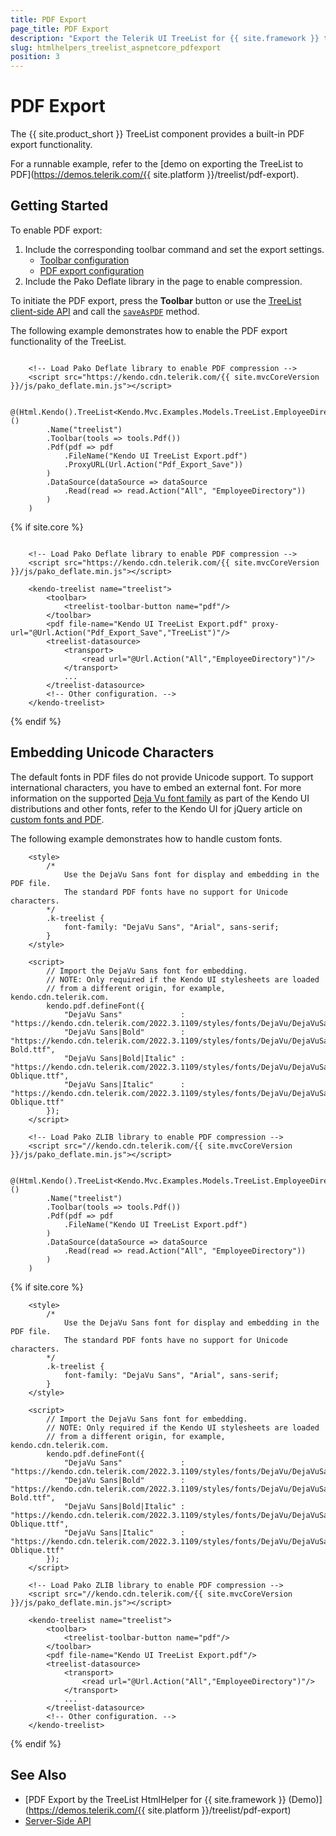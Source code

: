 ```yaml
---
title: PDF Export
page_title: PDF Export
description: "Export the Telerik UI TreeList for {{ site.framework }} to PDF."
slug: htmlhelpers_treelist_aspnetcore_pdfexport
position: 3
---
```


# PDF Export

The {{ site.product_short }} TreeList component provides a built-in PDF export functionality.

For a runnable example, refer to the [demo on exporting the TreeList to PDF](https://demos.telerik.com/{{ site.platform }}/treelist/pdf-export).

## Getting Started

To enable PDF export:

1. Include the corresponding toolbar command and set the export settings.
    * [Toolbar configuration](/api/kendo.mvc.ui.fluent/treelisttoolbarfactory#pdf)
    * [PDF export configuration](/api/kendo.mvc.ui.fluent/treelistbuilder#pdfsystemactionkendomvcuifluenttreelistpdfsettingsbuildert)
1. Include the Pako Deflate library in the page to enable compression.

To initiate the PDF export, press the **Toolbar** button or use the [TreeList client-side API](https://docs.telerik.com/kendo-ui/api/javascript/ui/treelist) and call the [`saveAsPDF`](https://docs.telerik.com/kendo-ui/api/javascript/ui/treelist/methods/saveaspdf) method.

The following example demonstrates how to enable the PDF export functionality of the TreeList.

```HtmlHelper

    <!-- Load Pako Deflate library to enable PDF compression -->
    <script src="https://kendo.cdn.telerik.com/{{ site.mvcCoreVersion }}/js/pako_deflate.min.js"></script>

    @(Html.Kendo().TreeList<Kendo.Mvc.Examples.Models.TreeList.EmployeeDirectoryModel>()
        .Name("treelist")
        .Toolbar(tools => tools.Pdf())
        .Pdf(pdf => pdf
            .FileName("Kendo UI TreeList Export.pdf")
            .ProxyURL(Url.Action("Pdf_Export_Save"))
        )
        .DataSource(dataSource => dataSource
            .Read(read => read.Action("All", "EmployeeDirectory"))
        )
    )

```
{% if site.core %}
```TagHelper

    <!-- Load Pako Deflate library to enable PDF compression -->
    <script src="https://kendo.cdn.telerik.com/{{ site.mvcCoreVersion }}/js/pako_deflate.min.js"></script>

    <kendo-treelist name="treelist">
        <toolbar>
            <treelist-toolbar-button name="pdf"/>
        </toolbar>
        <pdf file-name="Kendo UI TreeList Export.pdf" proxy-url="@Url.Action("Pdf_Export_Save","TreeList")"/>
        <treelist-datasource>
            <transport>
                <read url="@Url.Action("All","EmployeeDirectory")"/>
            </transport>
            ...
        </treelist-datasource>
        <!-- Other configuration. -->
    </kendo-treelist>

```
{% endif %}


## Embedding Unicode Characters

The default fonts in PDF files do not provide Unicode support. To support international characters, you have to embed an external font. For more information on the supported [Deja Vu font family](https://dejavu-fonts.github.io) as part of the Kendo UI distributions and other fonts, refer to the Kendo UI for jQuery article on [custom fonts and PDF](https://docs.telerik.com/kendo-ui/framework/drawing/pdf-output/embedded-fonts).

The following example demonstrates how to handle custom fonts.

```HtmlHelper
    <style>
        /*
            Use the DejaVu Sans font for display and embedding in the PDF file.
            The standard PDF fonts have no support for Unicode characters.
        */
        .k-treelist {
            font-family: "DejaVu Sans", "Arial", sans-serif;
        }
    </style>

    <script>
        // Import the DejaVu Sans font for embedding.
        // NOTE: Only required if the Kendo UI stylesheets are loaded
        // from a different origin, for example, kendo.cdn.telerik.com.
        kendo.pdf.defineFont({
            "DejaVu Sans"             : "https://kendo.cdn.telerik.com/2022.3.1109/styles/fonts/DejaVu/DejaVuSans.ttf",
            "DejaVu Sans|Bold"        : "https://kendo.cdn.telerik.com/2022.3.1109/styles/fonts/DejaVu/DejaVuSans-Bold.ttf",
            "DejaVu Sans|Bold|Italic" : "https://kendo.cdn.telerik.com/2022.3.1109/styles/fonts/DejaVu/DejaVuSans-Oblique.ttf",
            "DejaVu Sans|Italic"      : "https://kendo.cdn.telerik.com/2022.3.1109/styles/fonts/DejaVu/DejaVuSans-Oblique.ttf"
        });
    </script>

    <!-- Load Pako ZLIB library to enable PDF compression -->
    <script src="//kendo.cdn.telerik.com/{{ site.mvcCoreVersion }}/js/pako_deflate.min.js"></script>

    @(Html.Kendo().TreeList<Kendo.Mvc.Examples.Models.TreeList.EmployeeDirectoryModel>()
        .Name("treelist")
        .Toolbar(tools => tools.Pdf())
        .Pdf(pdf => pdf
            .FileName("Kendo UI TreeList Export.pdf")
        )
        .DataSource(dataSource => dataSource
            .Read(read => read.Action("All", "EmployeeDirectory"))
        )
    )
```
{% if site.core %}
```TagHelper
    <style>
        /*
            Use the DejaVu Sans font for display and embedding in the PDF file.
            The standard PDF fonts have no support for Unicode characters.
        */
        .k-treelist {
            font-family: "DejaVu Sans", "Arial", sans-serif;
        }
    </style>

    <script>
        // Import the DejaVu Sans font for embedding.
        // NOTE: Only required if the Kendo UI stylesheets are loaded
        // from a different origin, for example, kendo.cdn.telerik.com.
        kendo.pdf.defineFont({
            "DejaVu Sans"             : "https://kendo.cdn.telerik.com/2022.3.1109/styles/fonts/DejaVu/DejaVuSans.ttf",
            "DejaVu Sans|Bold"        : "https://kendo.cdn.telerik.com/2022.3.1109/styles/fonts/DejaVu/DejaVuSans-Bold.ttf",
            "DejaVu Sans|Bold|Italic" : "https://kendo.cdn.telerik.com/2022.3.1109/styles/fonts/DejaVu/DejaVuSans-Oblique.ttf",
            "DejaVu Sans|Italic"      : "https://kendo.cdn.telerik.com/2022.3.1109/styles/fonts/DejaVu/DejaVuSans-Oblique.ttf"
        });
    </script>

    <!-- Load Pako ZLIB library to enable PDF compression -->
    <script src="//kendo.cdn.telerik.com/{{ site.mvcCoreVersion }}/js/pako_deflate.min.js"></script>

    <kendo-treelist name="treelist">
        <toolbar>
            <treelist-toolbar-button name="pdf"/>
        </toolbar>
        <pdf file-name="Kendo UI TreeList Export.pdf"/>
        <treelist-datasource>
            <transport>
                <read url="@Url.Action("All","EmployeeDirectory")"/>
            </transport>
            ...
        </treelist-datasource>
        <!-- Other configuration. -->
    </kendo-treelist>

```
{% endif %}

## See Also

* [PDF Export by the TreeList HtmlHelper for {{ site.framework }} (Demo)](https://demos.telerik.com/{{ site.platform }}/treelist/pdf-export)
* [Server-Side API](/api/treelist)
